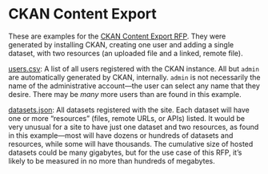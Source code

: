 # CKAN Content Export

These are examples for the [CKAN Content Export RFP](https://screendoor.dobt.co/us-open-data/ckan-content-export/). They were generated by installing CKAN, creating one user and adding a single dataset, with two resources (an uploaded file and a linked, remote file).

[users.csv](users.csv): A list of all users registered with the CKAN instance. All but `admin` are automatically generated by CKAN, internally. `admin` is not necessarily the name of the administrative account—the user can select any name that they desire. There may be _many_ more users than are found in this example.

[datasets.json](datasets.json): All datasets registered with the site. Each dataset will have one or more “resources” (files, remote URLs, or APIs) listed. It would be very unusual for a site to have just one dataset and two resources, as found in this example—most will have dozens or hundreds of datasets and resources, while some will have thousands. The cumulative size of hosted datasets could be many gigabytes, but for the use case of this RFP, it’s likely to be measured in no more than hundreds of megabytes.
